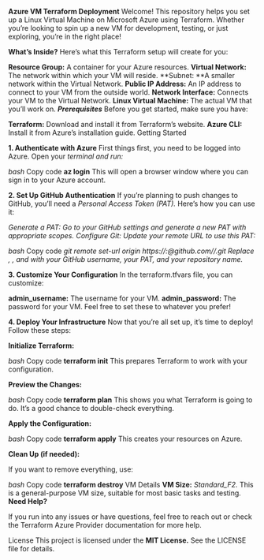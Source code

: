 **Azure VM Terraform Deployment**
Welcome! This repository helps you set up a Linux Virtual Machine on Microsoft Azure using Terraform. Whether you’re looking to spin up a new VM for development, testing, or just exploring, you’re in the right place!

**What’s Inside?**
Here’s what this Terraform setup will create for you:

**Resource Group:** A container for your Azure resources.
**Virtual Network:** The network within which your VM will reside.
**Subnet: **A smaller network within the Virtual Network.
**Public IP Address:** An IP address to connect to your VM from the outside world.
**Network Interface:** Connects your VM to the Virtual Network.
**Linux Virtual Machine:** The actual VM that you’ll work on.
_**Prerequisites**_
Before you get started, make sure you have:

**Terraform:** Download and install it from Terraform’s website.
**Azure CLI:** Install it from Azure’s installation guide.
Getting Started

**1. Authenticate with Azure**
First things first, you need to be logged into Azure. Open your _terminal and run:_

_bash_
Copy code
**az login**
This will open a browser window where you can sign in to your Azure account.

**2. Set Up GitHub Authentication**
If you’re planning to push changes to GitHub, you’ll need a _Personal Access Token (PAT)._ Here’s how you can use it:

_Generate a PAT: Go to your GitHub settings and generate a new PAT with appropriate scopes.
Configure Git: Update your remote URL to use this PAT:_

_bash_
Copy code
_git remote set-url origin https://<username>:<PAT>@github.com/<username>/<repo>.git
Replace <username>, <PAT>, and <repo> with your GitHub username, your PAT, and your repository name._

**3. Customize Your Configuration**
In the terraform.tfvars file, you can customize:

**admin_username:** The username for your VM.
**admin_password:** The password for your VM.
Feel free to set these to whatever you prefer!

**4. Deploy Your Infrastructure**
Now that you’re all set up, it’s time to deploy! Follow these steps:

**Initialize Terraform:**

_bash_
Copy code
**terraform init**
This prepares Terraform to work with your configuration.

**Preview the Changes:**

_bash_
Copy code
**terraform plan**
This shows you what Terraform is going to do. It’s a good chance to double-check everything.

**Apply the Configuration:**

_bash_
Copy code
**terraform apply**
This creates your resources on Azure.

**Clean Up (if needed):**

If you want to remove everything, use:

_bash_
Copy code
**terraform destroy**
VM Details
**VM Size:** _Standard_F2._ This is a general-purpose VM size, suitable for most basic tasks and testing.
**Need Help?**

If you run into any issues or have questions, feel free to reach out or check the Terraform Azure Provider documentation for more help.

License
This project is licensed under the **MIT License.** See the LICENSE file for details.
